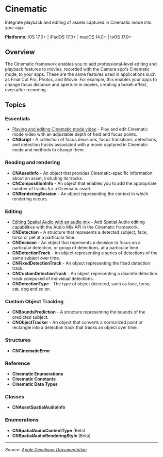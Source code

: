 # Cinematic

Integrate playback and editing of assets captured in Cinematic mode into your app.

**Platforms:** iOS 17.0+ | iPadOS 17.0+ | macOS 14.0+ | tvOS 17.0+

## Overview

The Cinematic framework enables you to add professional-level editing and playback features to movies, recorded with the Camera app's Cinematic mode, to your apps. These are the same features used in applications such as Final Cut Pro, Photos, and iMovie. For example, this enables your apps to change focus distance and aperture in movies, creating a bokeh effect, even after recording.

## Topics

### Essentials
- [Playing and editing Cinematic mode video](https://developer.apple.com/documentation/cinematic/playing_and_editing_cinematic_mode_video) - Play and edit Cinematic mode video with an adjustable depth of field and focus points.
- **CNScript** - A collection of focus decisions, focus transitions, detections, and detection tracks associated with a movie captured in Cinematic mode and methods to change them.

### Reading and rendering
- **CNAssetInfo** - An object that provides Cinematic-specific information about an asset, including its tracks.
- **CNCompositionInfo** - An object that enables you to add the appropriate number of tracks for a Cinematic asset.
- **CNRenderingSession** - An object representing the context in which rendering occurs.

### Editing
- [Editing Spatial Audio with an audio mix](https://developer.apple.com/documentation/cinematic/editing_spatial_audio_with_an_audio_mix) - Add Spatial Audio editing capabilities with the Audio Mix API in the Cinematic framework.
- **CNDetection** - A structure that represents a detected subject, face, torso or pet at a particular time.
- **CNDecision** - An object that represents a decision to focus on a particular detection, or group of detections, at a particular time.
- **CNDetectionTrack** - An object representing a series of detections of the same subject over time.
- **CNFixedDetectionTrack** - An object representing the fixed detection track.
- **CNCustomDetectionTrack** - An object representing a discrete detection track composed of individual detections.
- **CNDetectionType** - The type of object detected, such as face, torso, cat, dog and so on.

### Custom Object Tracking
- **CNBoundsPrediction** - A structure representing the bounds of the predicted subject.
- **CNObjectTracker** - An object that converts a normalized point or rectangle into a detection track that tracks an object over time.

### Structures
- **CNCinematicError**

### Reference
- **Cinematic Enumerations**
- **Cinematic Constants**
- **Cinematic Data Types**

### Classes
- **CNAssetSpatialAudioInfo**

### Enumerations
- **CNSpatialAudioContentType** (Beta)
- **CNSpatialAudioRenderingStyle** (Beta)

---

*Source: [Apple Developer Documentation](https://developer.apple.com/documentation/Cinematic)*